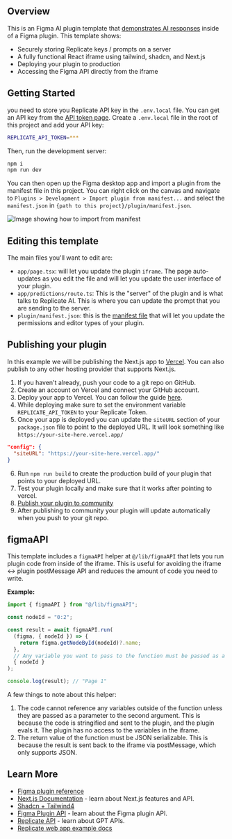 ## Overview

This is an Figma AI plugin template that [demonstrates AI responses](https://x.com/lichinlin/status/1892350882190098840) inside of a Figma plugin. This template shows:

- Securely storing Replicate keys / prompts on a server
- A fully functional React iframe using tailwind, shadcn, and Next.js
- Deploying your plugin to production
- Accessing the Figma API directly from the iframe


## Getting Started

you need to store you Replicate API key in the `.env.local` file. You can get an API key from the [API token page](https://replicate.com/account/api-tokens). Create a `.env.local` file in the root of this project and add your API key:

```bash
REPLICATE_API_TOKEN=***
```

Then, run the development server:

```bash
npm i
npm run dev
```

You can then open up the Figma desktop app and import a plugin from the manifest file in this project. You can right click on the canvas and navigate to `Plugins > Development > Import plugin from manifest...` and select the `manifest.json` in `{path to this project}/plugin/manifest.json`.

![Image showing how to import from manifest](https://static.figma.com/uploads/dcfb742580ad1c70338f1f9670f70dfd1fd42596)

## Editing this template

The main files you'll want to edit are:

- `app/page.tsx`: will let you update the plugin `iframe`. The page auto-updates as you edit the file and will let you update the user interface of your plugin.
- `app/predictions/route.ts`: This is the "server" of the plugin and is what talks to Replicate AI. This is where you can update the prompt that you are sending to the server.
- `plugin/manifest.json`: this is the [manifest file](https://www.figma.com/plugin-docs/manifest/) that will let you update the permissions and editor types of your plugin.

## Publishing your plugin

In this example we will be publishing the Next.js app to [Vercel](https://vercel.com/). You can also publish to any other hosting provider that supports Next.js.

1. If you haven't already, push your code to a git repo on GitHub.
2. Create an account on Vercel and connect your GitHub account.
3. Deploy your app to Vercel. You can follow the guide [here](https://vercel.com/docs/concepts/deployments/git).
4. While deploying make sure to set the environment variable `REPLICATE_API_TOKEN` to your Replicate Token.
5. Once your app is deployed you can update the `siteURL` section of your `package.json` file to point to the deployed URL. It will look something like `https://your-site-here.vercel.app/`

```json
"config": {
  "siteURL": "https://your-site-here.vercel.app/"
}
```

6. Run `npm run build` to create the production build of your plugin that points to your deployed URL.
7. Test your plugin locally and make sure that it works after pointing to vercel.
8. [Publish your plugin to community](https://help.figma.com/hc/en-us/articles/360042293394-Publish-plugins-to-the-Figma-Community)
9. After publishing to community your plugin will update automatically when you push to your git repo.

## figmaAPI

This template includes a `figmaAPI` helper at `@/lib/figmaAPI` that lets you run plugin code from inside of the iframe. This is
useful for avoiding the iframe <-> plugin postMessage API and reduces the amount of code you need to write.

**Example:**

```ts
import { figmaAPI } from "@/lib/figmaAPI";

const nodeId = "0:2";

const result = await figmaAPI.run(
  (figma, { nodeId }) => {
    return figma.getNodeById(nodeId)?.name;
  },
  // Any variable you want to pass to the function must be passed as a parameter.
  { nodeId }
);

console.log(result); // "Page 1"
```

A few things to note about this helper:

1.  The code cannot reference any variables outside of the function unless they are passed as a parameter to the second argument. This is
    because the code is stringified and sent to the plugin, and the plugin
    evals it. The plugin has no access to the variables in the iframe.
2.  The return value of the function must be JSON serializable. This is
    because the result is sent back to the iframe via postMessage, which only
    supports JSON.

## Learn More

- [Figma plugin reference](https://github.com/figma/ai-plugin-template)
- [Next.js Documentation](https://nextjs.org/docs) - learn about Next.js features and API.
- [Shadcn + Tailwind4](https://ui.shadcn.com/docs/tailwind-v4)
- [Figma Plugin API](https://www.figma.com/plugin-docs/) - learn about the Figma plugin API.
- [Replicate API](https://replicate.com/docs/topics/models/run-a-model) - learn about GPT APIs.
- [Replicate web app example docs](https://replicate.com/docs/guides/nextjs)
